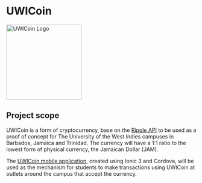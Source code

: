 # UWICoin
<img src="https://github.com/DarionHernandez/UWICoin-mobile/blob/develop/src/assets/imgs/icon.png" alt="UWICoin Logo" width="200">

## Project scope

UWICoin is a form of cryptocurrency, base on the <a href="https://github.com/ripple/rippled">Ripple API</a> to be used as a proof of concept for The University of the West Indies campuses in Barbados, Jamaica and Trinidad. The currency will have a 1:1 ratio to the lowest form of physical currency, the Jamaican Dollar (JAM).

The <a href="https://github.com/DarionHernandez/UWICoin-mobile">UWICoin mobile application</a>, created using Ionic 3 and Cordova, will be used as the mechanism for students to make transactions using UWICoin at outlets around the campus that accept the currency.
